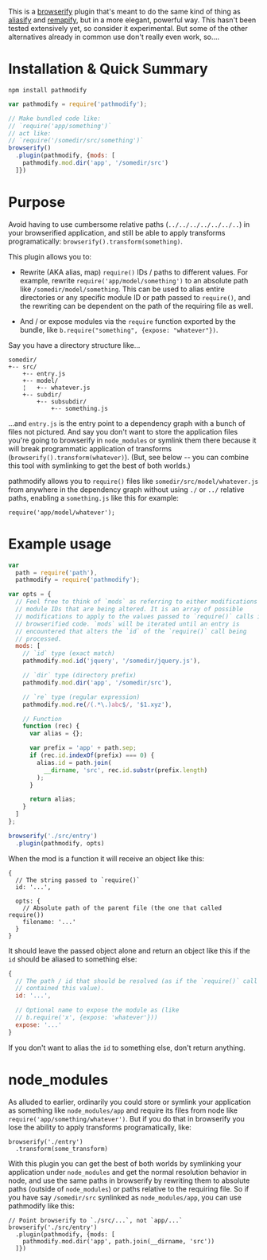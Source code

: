 This is a [browserify](https://github.com/substack/node-browserify) plugin that's meant to do the same kind of thing as [aliasify](https://github.com/benbria/aliasify) and [remapify](https://github.com/joeybaker/remapify), but in a more elegant, powerful way. This hasn't been tested extensively yet, so consider it experimental. But some of the other alternatives already in common use don't really even work, so....

# Installation & Quick Summary
`npm install pathmodify`

```js
var pathmodify = require('pathmodify');

// Make bundled code like:
// `require('app/something')`
// act like:
// `require('/somedir/src/something')`
browserify()
  .plugin(pathmodify, {mods: [
    pathmodify.mod.dir('app', '/somedir/src')
  ]})
```

# Purpose

Avoid having to use cumbersome relative paths (`../../../../../../..`) in your browserified application, and still be able to apply transforms programatically: `browserify().transform(something)`.

This plugin allows you to:

* Rewrite (AKA alias, map) `require()` IDs / paths to different values. For example, rewrite `require('app/model/something')` to an absolute path like `/somedir/model/something`. This can be used to alias entire directories or any specific module ID or path passed to `require()`, and the rewriting can be dependent on the path of the requiring file as well.

* And / or expose modules via the `require` function exported by the bundle, like `b.require("something", {expose: "whatever"})`.

Say you have a directory structure like...

    somedir/
    +-- src/
        +-- entry.js
        +-- model/
        ¦   +-- whatever.js
        +-- subdir/
            +-- subsubdir/
                +-- something.js

...and `entry.js` is the entry point to a dependency graph with a bunch of files not pictured. And say you don't want to store the application files you're going to browserify in `node_modules` or symlink them there because it will break programmatic application of transforms (`browserify().transform(whatever)`). (But, see below -- you can combine this tool with symlinking to get the best of both worlds.)

pathmodify allows you to `require()` files like `somedir/src/model/whatever.js` from anywhere in the dependency graph without using `./` or `../` relative paths, enabling a `something.js` like this for example:

```es6
require('app/model/whatever');
```

# Example usage

```javascript
var
  path = require('path'),
  pathmodify = require('pathmodify');

var opts = {
  // Feel free to think of `mods` as referring to either modifications or
  // module IDs that are being altered. It is an array of possible
  // modifications to apply to the values passed to `require()` calls in the
  // browserified code. `mods` will be iterated until an entry is
  // encountered that alters the `id` of the `require()` call being
  // processed.
  mods: [
    // `id` type (exact match)
    pathmodify.mod.id('jquery', '/somedir/jquery.js'),

    // `dir` type (directory prefix)
    pathmodify.mod.dir('app', '/somedir/src'),

    // `re` type (regular expression)
    pathmodify.mod.re(/(.*\.)abc$/, '$1.xyz'),

    // Function
    function (rec) {
      var alias = {};

      var prefix = 'app' + path.sep;
      if (rec.id.indexOf(prefix) === 0) {
        alias.id = path.join(
          __dirname, 'src', rec.id.substr(prefix.length)
        );
      }

      return alias;
    }
  ]
};

browserify('./src/entry')
  .plugin(pathmodify, opts)
```

When the mod is a function it will receive an object like this:

```JS
{
  // The string passed to `require()`
  id: '...',

  opts: {
    // Absolute path of the parent file (the one that called require())
    filename: '...'
  }
}
```

It should leave the passed object alone and return an object like this if the `id` should be aliased to something else:

```JAVAscript
{
  // The path / id that should be resolved (as if the `require()` call
  // contained this value).
  id: '...',

  // Optional name to expose the module as (like
  // b.require('x', {expose: 'whatever'}))
  expose: '...'
}
```

If you don't want to alias the `id` to something else, don't return anything.

# node_modules

As alluded to earlier, ordinarily you could store or symlink your application as something like `node_modules/app` and require its files from node like `require('app/something/whatever')`. But if you do that in browserify you lose the ability to apply transforms programatically, like:

```Js
browserify('./entry')
  .transform(some_transform)
```

With this plugin you can get the best of both worlds by symlinking your application under `node_modules` and get the normal resolution behavior in node, and use the same paths in browserify by rewriting them to absolute paths (outside of `node_modules`) or paths relative to the requiring file. So if you have say `/somedir/src` synlinked as `node_modules/app`, you can use pathmodify like this:

```jS
// Point browserify to `./src/...`, not `app/...`
browserify('./src/entry')
  .plugin(pathmodify, {mods: [
    pathmodify.mod.dir('app', path.join(__dirname, 'src'))
  ]})
```
